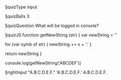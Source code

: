§quizType
input

§quizBalls
3



§quizQuestion
What will be logged in console?



§quizJS
function getNewString (str) {
  var newString = ''

  for (var symb of str) {
    newString += x + '.'
  }

  return newString
}

console.log(getNewString('ABCDEF'))




§rightInput
"A.B.C.D.E.F."
'A.B.C.D.E.F.'
A.B.C.D.E.F.

